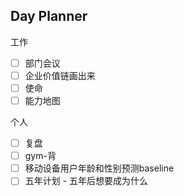 ## Day Planner

工作
- [ ] 部门会议
- [ ] 企业价值链画出来
- [ ] 使命
- [ ] 能力地图

个人
- [ ]  复盘
- [ ]  gym-背
- [ ]  移动设备用户年龄和性别预测baseline
- [ ]  五年计划 - 五年后想要成为什么
